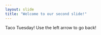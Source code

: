 ```yaml
---
layout: slide
title: "Welcome to our second slide!"
---
```

Taco Tuesday!
Use the left arrow to go back!
